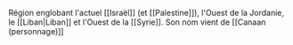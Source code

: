Région englobant l'actuel [[Israël]] (et [[Palestine]]), l'Ouest de la Jordanie, le [[Liban|Liban]] et l'Ouest de la [[Syrie]].
Son nom vient de [[Canaan (personnage)]]